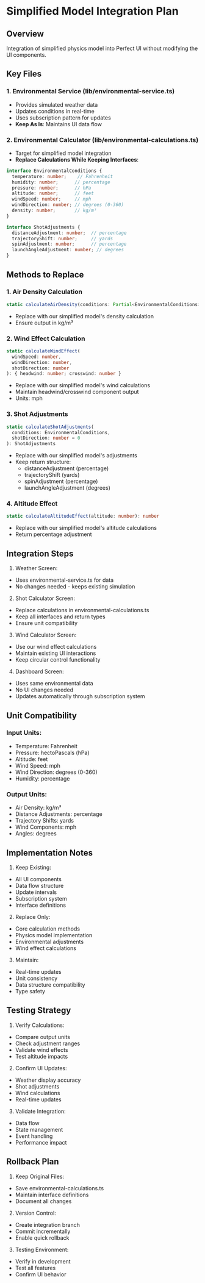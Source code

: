 # Simplified Model Integration Plan

## Overview
Integration of simplified physics model into Perfect UI without modifying the UI components.

## Key Files

### 1. Environmental Service (lib/environmental-service.ts)
- Provides simulated weather data
- Updates conditions in real-time
- Uses subscription pattern for updates
- **Keep As Is**: Maintains UI data flow

### 2. Environmental Calculator (lib/environmental-calculations.ts)
- Target for simplified model integration
- **Replace Calculations While Keeping Interfaces**:
```typescript
interface EnvironmentalConditions {
  temperature: number;    // Fahrenheit
  humidity: number;      // percentage
  pressure: number;      // hPa
  altitude: number;      // feet
  windSpeed: number;     // mph
  windDirection: number; // degrees (0-360)
  density: number;       // kg/m³
}

interface ShotAdjustments {
  distanceAdjustment: number;  // percentage
  trajectoryShift: number;     // yards
  spinAdjustment: number;      // percentage
  launchAngleAdjustment: number; // degrees
}
```

## Methods to Replace

### 1. Air Density Calculation
```typescript
static calculateAirDensity(conditions: Partial<EnvironmentalConditions>): number
```
- Replace with our simplified model's density calculation
- Ensure output in kg/m³

### 2. Wind Effect Calculation
```typescript
static calculateWindEffect(
  windSpeed: number,
  windDirection: number,
  shotDirection: number
): { headwind: number; crosswind: number }
```
- Replace with our simplified model's wind calculations
- Maintain headwind/crosswind component output
- Units: mph

### 3. Shot Adjustments
```typescript
static calculateShotAdjustments(
  conditions: EnvironmentalConditions,
  shotDirection: number = 0
): ShotAdjustments
```
- Replace with our simplified model's adjustments
- Keep return structure:
  * distanceAdjustment (percentage)
  * trajectoryShift (yards)
  * spinAdjustment (percentage)
  * launchAngleAdjustment (degrees)

### 4. Altitude Effect
```typescript
static calculateAltitudeEffect(altitude: number): number
```
- Replace with our simplified model's altitude calculations
- Return percentage adjustment

## Integration Steps

1. Weather Screen:
- Uses environmental-service.ts for data
- No changes needed - keeps existing simulation

2. Shot Calculator Screen:
- Replace calculations in environmental-calculations.ts
- Keep all interfaces and return types
- Ensure unit compatibility

3. Wind Calculator Screen:
- Use our wind effect calculations
- Maintain existing UI interactions
- Keep circular control functionality

4. Dashboard Screen:
- Uses same environmental data
- No UI changes needed
- Updates automatically through subscription system

## Unit Compatibility

### Input Units:
- Temperature: Fahrenheit
- Pressure: hectoPascals (hPa)
- Altitude: feet
- Wind Speed: mph
- Wind Direction: degrees (0-360)
- Humidity: percentage

### Output Units:
- Air Density: kg/m³
- Distance Adjustments: percentage
- Trajectory Shifts: yards
- Wind Components: mph
- Angles: degrees

## Implementation Notes

1. Keep Existing:
- All UI components
- Data flow structure
- Update intervals
- Subscription system
- Interface definitions

2. Replace Only:
- Core calculation methods
- Physics model implementation
- Environmental adjustments
- Wind effect calculations

3. Maintain:
- Real-time updates
- Unit consistency
- Data structure compatibility
- Type safety

## Testing Strategy

1. Verify Calculations:
- Compare output units
- Check adjustment ranges
- Validate wind effects
- Test altitude impacts

2. Confirm UI Updates:
- Weather display accuracy
- Shot adjustments
- Wind calculations
- Real-time updates

3. Validate Integration:
- Data flow
- State management
- Event handling
- Performance impact

## Rollback Plan

1. Keep Original Files:
- Save environmental-calculations.ts
- Maintain interface definitions
- Document all changes

2. Version Control:
- Create integration branch
- Commit incrementally
- Enable quick rollback

3. Testing Environment:
- Verify in development
- Test all features
- Confirm UI behavior